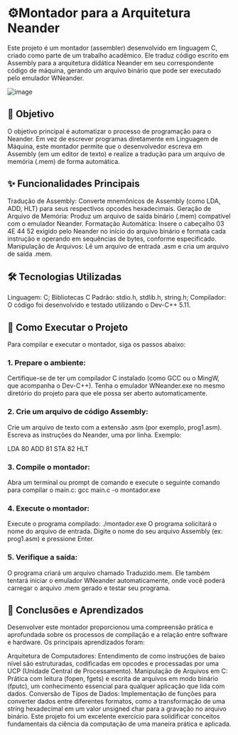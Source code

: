 # ⚙️Montador para a Arquitetura Neander
Este projeto é um montador (assembler) desenvolvido em linguagem C, criado como parte de um trabalho acadêmico. Ele traduz código escrito em Assembly para a arquitetura didática Neander em seu correspondente código de máquina, gerando um arquivo binário que pode ser executado pelo emulador WNeander.

![image](https://github.com/user-attachments/assets/36ba9e4f-9b29-4252-9e52-da6bd36d8d02)

## 🎯 Objetivo
O objetivo principal é automatizar o processo de programação para o Neander. Em vez de escrever programas diretamente em Linguagem de Máquina, este montador permite que o desenvolvedor escreva em Assembly (em um editor de texto) e realize a tradução para um arquivo de memória (.mem) de forma automática.

## ✨ Funcionalidades Principais
Tradução de Assembly: Converte mnemônicos de Assembly (como LDA, ADD, HLT) para seus respectivos opcodes hexadecimais.
Geração de Arquivo de Memória: Produz um arquivo de saída binário (.mem) compatível com o emulador Neander.
Formatação Automática: Insere o cabeçalho 03 4E 44 52 exigido pelo Neander no início do arquivo binário  e formata cada instrução e operando em sequências de bytes, conforme especificado.
Manipulação de Arquivos: Lê um arquivo de entrada .asm e cria um arquivo de saída .mem.

## 🛠️ Tecnologias Utilizadas
Linguagem: C;
Bibliotecas C Padrão: stdio.h, stdlib.h, string.h;
Compilador: O código foi desenvolvido e testado utilizando o Dev-C++ 5.11.

## 🚀 Como Executar o Projeto
Para compilar e executar o montador, siga os passos abaixo:

### 1. Prepare o ambiente:
Certifique-se de ter um compilador C instalado (como GCC ou o MingW, que acompanha o Dev-C++).
Tenha o emulador WNeander.exe no mesmo diretório do projeto para que ele possa ser aberto automaticamente.

### 2. Crie um arquivo de código Assembly:
Crie um arquivo de texto com a extensão .asm (por exemplo, prog1.asm).
Escreva as instruções do Neander, uma por linha. Exemplo:

LDA 80
ADD 81
STA 82
HLT

### 3. Compile o montador:
Abra um terminal ou prompt de comando e execute o seguinte comando para compilar o main.c:
gcc main.c -o montador.exe

### 4. Execute o montador:
Execute o programa compilado:
./montador.exe
O programa solicitará o nome do arquivo de entrada. Digite o nome do seu arquivo Assembly (ex: prog1.asm) e pressione Enter.

### 5. Verifique a saída:
O programa criará um arquivo chamado Traduzido.mem.
Ele também tentará iniciar o emulador WNeander automaticamente, onde você poderá carregar o arquivo .mem gerado e testar seu programa.

## 🧠 Conclusões e Aprendizados
Desenvolver este montador proporcionou uma compreensão prática e aprofundada sobre os processos de compilação e a relação entre software e hardware. Os principais aprendizados foram:

Arquitetura de Computadores: Entendimento de como instruções de baixo nível são estruturadas, codificadas em opcodes e processadas por uma UCP (Unidade Central de Processamento).
Manipulação de Arquivos em C: Prática com leitura (fopen, fgets) e escrita de arquivos em modo binário (fputc), um conhecimento essencial para qualquer aplicação que lida com dados.
Conversão de Tipos de Dados: Implementação de funções para converter dados entre diferentes formatos, como a transformação de uma string hexadecimal em um valor unsigned char para a gravação no arquivo binário.
Este projeto foi um excelente exercício para solidificar conceitos fundamentais da ciência da computação de uma maneira prática e aplicada.
